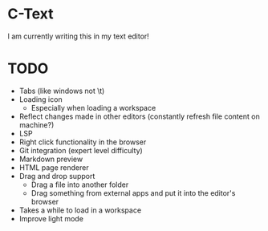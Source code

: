 # C-Text

I am currently writing this in my text editor!

# TODO

- Tabs (like windows not \t)
- Loading icon
  - Especially when loading a workspace
- Reflect changes made in other editors (constantly refresh file content on machine?)
- LSP 
- Right click functionality in the browser
- Git integration (expert level difficulty) 
- Markdown preview
- HTML page renderer
- Drag and drop support
  - Drag a file into another folder
  - Drag something from external apps and put it into the editor's browser
- Takes a while to load in a workspace
- Improve light mode
